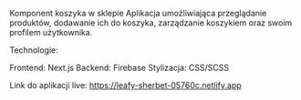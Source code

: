 Komponent koszyka w sklepie
Aplikacja umożliwiająca przeglądanie produktów, dodawanie ich do koszyka, zarządzanie koszykiem oraz swoim profilem użytkownika.

Technologie:

  Frontend: Next.js
  Backend: Firebase
  Stylizacja: CSS/SCSS

Link do aplikacji live: https://leafy-sherbet-05760c.netlify.app

